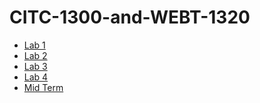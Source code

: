 # CITC-1300-and-WEBT-1320
<ul>
    <li><a href="lab1/index.html" target="_blank">Lab 1</a></li>
    <li><a href="lab2/index.html" target="_blank">Lab 2</a></li>
    <li><a href="lab3/index.html" target="_blank">Lab 3</a></li>
    <li><a href="lab4/index.html" target="_blank">Lab 4</a></li>
    <li><a href="Mid_Term/index.html" target="_blank">Mid Term</a></li>
</ul>